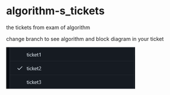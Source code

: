 # algorithm-s_tickets
the tickets from exam of algorithm

change branch to see algorithm and block diagram in your ticket 

![img.png](img.png)